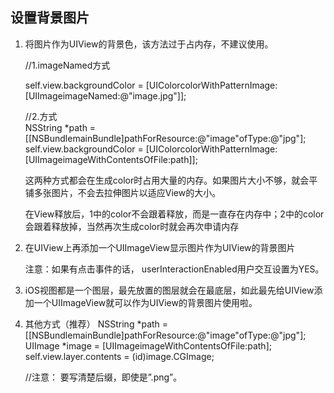 ## 设置背景图片

1. 将图片作为UIView的背景色，该方法过于占内存，不建议使用。

    //1.imageNamed方式

    self.view.backgroundColor = [UIColorcolorWithPatternImage:[UIImageimageNamed:@"image.jpg"]];

    //2.方式   
    NSString *path = [[NSBundlemainBundle]pathForResource:@"image"ofType:@"jpg"];
    self.view.backgroundColor = [UIColorcolorWithPatternImage:[UIImageimageWithContentsOfFile:path]];

    这两种方式都会在生成color时占用大量的内存。如果图片大小不够，就会平铺多张图片，不会去拉伸图片以适应View的大小。

    在View释放后，1中的color不会跟着释放，而是一直存在内存中；2中的color会跟着释放掉，当然再次生成color时就会再次申请内存

2. 在UIView上再添加一个UIImageView显示图片作为UIView的背景图片
   
    注意：如果有点击事件的话， userInteractionEnabled用户交互设置为YES。
3. iOS视图都是一个图层，最先放置的图层就会在最底层，如此最先给UIView添加一个UIImageView就可以作为UIView的背景图片使用啦。
4. 其他方式（推荐）
    NSString *path = [[NSBundlemainBundle]pathForResource:@"image"ofType:@"jpg"];      
    UIImage *image = [UIImageimageWithContentsOfFile:path];
    self.view.layer.contents = (id)image.CGImage;

 
    //注意： 要写清楚后缀，即使是”.png”。